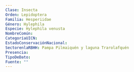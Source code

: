 ```yaml
---
Clase: Insecta
Orden: Lepidoptera
Familia: Hesperiidae
Género: Hylephila
Especie: Hylephila venusta
NombreComún: 
CategoríaUICN: 
EstadoConservaciónNacional: 
SectorenlaRBHH: Pampa Pilmaiquén y laguna Trarolafquén
Presencia: 
TipoDeDato: 
Fuente: ""
---
```

